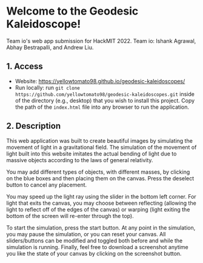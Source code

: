# Welcome to the Geodesic Kaleidoscope!

Team io's web app submission for HackMIT 2022. Team io: Ishank Agrawal, Abhay Bestrapalli, and Andrew Liu. 

## 1. Access
* Website: https://yellowtomato98.github.io/geodesic-kaleidoscopes/
* Run locally: run 
`git clone https://github.com/yellowtomato98/geodesic-kaleidoscopes.git` inside of the directory (e.g., desktop) that you wish to install this project. Copy the path of the `index.html` file into any browser to run the application.

## 2. Description
This web application was built to create beautiful images by simulating the movement of light in a gravitational field. The simulation of the movement of light built into this website imitates the actual bending of light due to massive objects according to the laws of general relativity.

You may add different types of objects, with different masses, by clicking on the blue boxes and then placing them on the canvas. Press the deselect button to cancel any placement.

You may speed up the light ray using the slider in the bottom left corner. For light that exits the canvas, you may choose between reflecting (allowing the light to reflect off of the edges of the canvas) or warping (light exiting the bottom of the screen will re-enter through the top).

To start the simulation, press the start button. At any point in the simulation, you may pause the simulation, or you can reset your canvas. All sliders/buttons can be modified and toggled both before and while the simulation is running. Finally, feel free to download a screenshot anytime you like the state of your canvas by clicking on the screenshot button.
